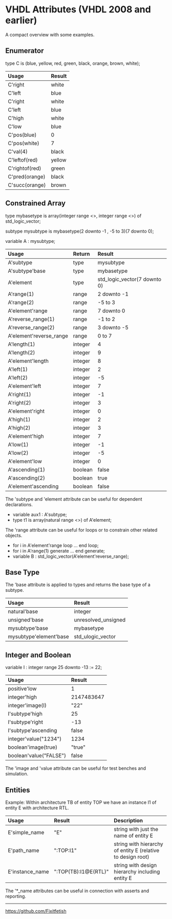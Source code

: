 # VHDL Attributes (VHDL 2008 and earlier)

A compact overview with some examples.

## Enumerator
type C is (blue, yellow, red, green, black, orange, brown, white);

| Usage          | Result |
|:---------------|:-------|
| C'right        | white  |
| C'left         | blue   |
| C'right        | white  |
| C'left         | blue   |
| C'high         | white  |
| C'low          | blue   |
| C'pos(blue)    | 0      |
| C'pos(white)   | 7      |
| C'val(4)       | black  |
| C'leftof(red)  | yellow |
| C'rightof(red) | green  |
| C'pred(orange) | black  |
| C'succ(orange) | brown  |

## Constrained Array
type mybasetype is array(integer range <>, integer range <>) of std_logic_vector;

subtype mysubtype is mybasetype(2 downto -1 , -5 to 3)(7 downto 0);

variable A : mysubtype;

| Usage                   | Return  | Result                      |
|:------------------------|:--------|:----------------------------|
| A'subtype               | type    | mysubtype                   |
| A'subtype'base          | type    | mybasetype                  |
| A'element               | type    | std_logic_vector(7 downto 0)|
| A'range(1)              | range   | 2 downto -1                 |
| A'range(2)              | range   | -5 to 3                     |
| A'element'range         | range   | 7 downto 0                  |
| A'reverse_range(1)      | range   | -1 to 2                     |
| A'reverse_range(2)      | range   | 3 downto -5                 |
| A'element'reverse_range | range   | 0 to 7                      |
| A'length(1)             | integer | 4                           |
| A'length(2)             | integer | 9                           |
| A'element'length        | integer | 8                           |
| A'left(1)               | integer | 2                           |
| A'left(2)               | integer | -5                          |
| A'element'left          | integer | 7                           |
| A'right(1)              | integer | -1                          |
| A'right(2)              | integer | 3                           |
| A'element'right         | integer | 0                           |
| A'high(1)               | integer | 2                           |
| A'high(2)               | integer | 3                           |
| A'element'high          | integer | 7                           |
| A'low(1)                | integer | -1                          |
| A'low(2)                | integer | -5                          |
| A'element'low           | integer | 0                           |
| A'ascending(1)          | boolean | false                       |
| A'ascending(2)          | boolean | true                        |
| A'element'ascending     | boolean | false                       |

The 'subtype and 'element attribute can be useful for dependent declarations.
* variable aux1 : A'subtype;
* type t1 is array(natural range <>) of A'element;

The 'range attribute can be useful for loops or to constrain other related objects.
* for i in A'element'range loop ... end loop;
* for i in A'range(1) generate ... end generate;
* variable B : std_logic_vector(A'element'reverse_range);

## Base Type

The 'base attribute is applied to types and returns the base type of a subtype.

| Usage                   | Result                      |
|:------------------------|:----------------------------|
| natural'base            | integer                     |
| unsigned'base           | unresolved_unsigned         |
| mysubtype'base          | mybasetype                  |
| mysubtype'element'base  | std_ulogic_vector           |

## Integer and Boolean

variable I : integer range 25 downto -13 := 22;

| Usage                   | Result                      |
|:------------------------|:----------------------------|
| positive'low            | 1                           |
| integer'high            | 2147483647                  |
| integer'image(I)        | "22"                        |
| I'subtype'high          | 25                          |
| I'subtype'right         | -13                         |
| I'subtype'ascending     | false                       |
| integer'value("1234")   | 1234                        |
| boolean'image(true)     | "true"                      |
| boolean'value("FALSE")  | false                       |

The 'image and 'value attribute can be useful for test benches and simulation.

## Entities

Example: Within architecture TB of entity TOP we have an instance I1 of entity E with architecture RTL. 

| Usage           | Result               | Description                                                 |
|:----------------|:---------------------|:------------------------------------------------------------|
| E'simple_name   | "E"                  | string with just the name of entity E                       |
| E'path_name     | ":TOP:I1"            | string with hierarchy of entity E (relative to design root) |
| E'instance_name | ":TOP(TB):I1@E(RTL)" | string with design hierarchy including entity E             |

The '*_name attributes can be useful in connection with asserts and reporting.

---
<https://github.com/Fixitfetish>
